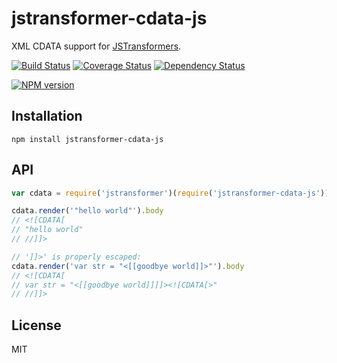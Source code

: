 # jstransformer-cdata-js

XML CDATA support for [JSTransformers](http://github.com/jstransformers).

[![Build Status](https://img.shields.io/travis/jstransformers/jstransformer-cdata-js/master.svg)](https://travis-ci.org/jstransformers/jstransformer-cdata-js)
[![Coverage Status](https://img.shields.io/codecov/c/github/jstransformers/jstransformer-cdata-js/master.svg)](https://codecov.io/gh/jstransformers/jstransformer-cdata-js)
[![Dependency Status](https://img.shields.io/david/jstransformers/jstransformer-cdata-js/master.svg)](http://david-dm.org/jstransformers/jstransformer-cdata-js)

[![NPM version](https://img.shields.io/npm/v/jstransformer-cdata-js.svg)](https://www.npmjs.org/package/jstransformer-cdata-js)

## Installation

    npm install jstransformer-cdata-js

## API

```js
var cdata = require('jstransformer')(require('jstransformer-cdata-js'))

cdata.render('"hello world"').body
// <![CDATA[
// "hello world"
// //]]>

// ']]>' is properly escaped:
cdata.render('var str = "<[[goodbye world]]>"').body
// <![CDATA[
// var str = "<[[goodbye world]]]]><![CDATA[>"
// //]]>
```

## License

MIT
